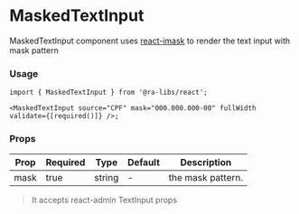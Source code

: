 # MaskedTextInput

MaskedTextInput component uses [react-imask](https://www.npmjs.com/package/react-imask) to render the text input with mask pattern

### Usage

```tsx
import { MaskedTextInput } from '@ra-libs/react';

<MaskedTextInput source="CPF" mask="000.000.000-00" fullWidth validate={[required()]} />;
```

### Props

| Prop | Required | Type   | Default | Description       |
| ---- | -------- | ------ | ------- | ----------------- |
| mask | true     | string | -       | the mask pattern. |

> It accepts react-admin TextInput props
